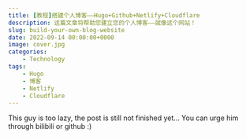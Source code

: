 ```yaml
---
title: [教程]搭建个人博客——Hugo+Github+Netlify+Cloudflare
description: 这篇文章将帮助您建立您的个人博客——就像这个网站！
slug: build-your-own-blog-website
date: 2022-09-14 00:00:00+0000
image: cover.jpg
categories:
    - Technology
tags:
    - Hugo
    - 博客
    - Netlify
    - Cloudflare
---
```


This guy is too lazy, the post is still not finished yet...
You can urge him through bilibili or github :)
